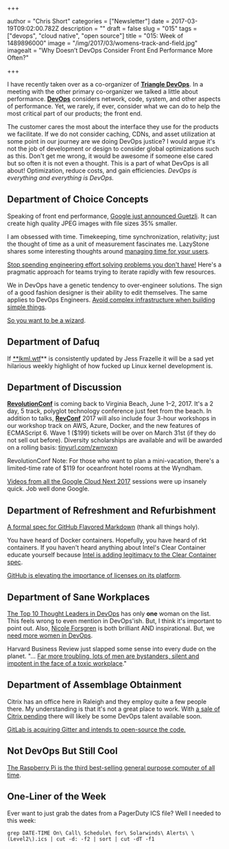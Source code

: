 +++

author = "Chris Short"
categories = ["Newsletter"]
date = 2017-03-19T09:02:00.782Z
description = ""
draft = false
slug = "015"
tags = ["devops", "cloud native", "open source"]
title = "015: Week of 1489896000"
image = "/img/2017/03/womens-track-and-field.jpg"
imagealt = "Why Doesn’t DevOps Consider Front End Performance More Often?"

+++

I have recently taken over as a co-organizer of [**Triangle DevOps**](https://www.meetup.com/Triangle-DevOps/). In a meeting with the other primary co-organizer we talked a little about performance. [**DevOps**](https://devopsish.com) considers network, code, system, and other aspects of performance. Yet, we rarely, if ever, consider what we can do to help the most critical part of our products; the front end.

The customer cares the most about the interface they use for the products we facilitate. If we do not consider caching, CDNs, and asset utilization at some point in our journey are we doing DevOps justice? I would argue it's not the job of development or design to consider global optimizations such as this. Don't get me wrong, it would be awesome if someone else cared but so often it is not even a thought. This is a part of what DevOps is all about! Optimization, reduce costs, and gain efficiencies. *DevOps is everything and everything is DevOps.*

## Department of Choice Concepts

Speaking of front end performance, [Google just announced Guetzli](https://research.googleblog.com/2017/03/announcing-guetzli-new-open-source-jpeg.html). It can create high quality JPEG images with file sizes 35% smaller.

I am obsessed with time. Timekeeping, time synchronization, relativity; just the thought of time as a unit of measurement fascinates me. LazyStone shares some interesting thoughts around [managing time for your users](https://lazystone.github.io/programming/time/2017/03/13/time-matters.html).

[Stop spending engineering effort solving problems you don't have!](https://hackernoon.com/stop-spending-engineering-effort-solving-problems-you-dont-have-8d18584f4d2a#.hgj1iv4cb) Here's a pragmatic approach for teams trying to iterate rapidly with few resources.

We in DevOps have a genetic tendency to over-engineer solutions. The sign of a good fashion designer is their ability to edit themselves. The same applies to DevOps Engineers. [Avoid complex infrastructure when building simple things](https://hackernoon.com/after-i-just-do-all-this-itll-be-so-simple-de73c5f799e2#.f1g8kyqay).

[So you want to be a wizard](https://jvns.ca/blog/so-you-want-to-be-a-wizard/).

## Department of Dafuq

If [**lkml.wtf](https://lkml.wtf/)** is consistently updated by Jess Frazelle it will be a sad yet hilarious weekly highlight of how fucked up Linux kernel development is.

## Department of Discussion

[**RevolutionConf**](https://revolutionconf.com/) is coming back to Virginia Beach, June 1–2, 2017. It's a 2 day, 5 track, polyglot technology conference just feet from the beach. In addition to talks, [**RevConf**](https://twitter.com/revconf/) 2017 will also include four 3-hour workshops in our workshop track on AWS, Azure, Docker, and the new features of ECMAScript 6. Wave 1 ($199) tickets will be over on March 31st (if they do not sell out before). Diversity scholarships are available and will be awarded on a rolling basis: [tinyurl.com/zwnvoxn](http://tinyurl.com/zwnvoxn)

RevolutionConf Note: For those who want to plan a mini-vacation, there's a limited-time rate of $119 for oceanfront hotel rooms at the Wyndham.

[Videos from all the Google Cloud Next 2017](https://www.youtube.com/playlist?list=PLIivdWyY5sqI8RuUibiH8sMb1ExIw0lAR) sessions were up insanely quick. Job well done Google.

## Department of Refreshment and Refurbishment

[A formal spec for GitHub Flavored Markdown](https://githubengineering.com/a-formal-spec-for-github-markdown/) (thank all things holy).

You have heard of Docker containers. Hopefully, you have heard of rkt containers. If you haven't heard anything about Intel's Clear Container educate yourself because [Intel is adding legitimacy to the Clear Container spec](http://www.theregister.co.uk/2017/03/14/clear_containers_docker_kubernetes/).

[GitHub is elevating the importance of licenses on its platform](https://github.com/blog/2335-open-source-license-descriptions-and-metadata).

## Department of Sane Workplaces

[The Top 10 Thought Leaders in DevOps](https://sweetcode.io/top-10-thought-leaders-devops/) has only **one** woman on the list. This feels wrong to even mention in DevOps'ish. But, I think it's important to point out. Also, [Nicole Forsgren](http://nicolefv.com/) is both brilliant AND inspirational. But, we [need more women in DevOps](/014/).

Harvard Business Review just slapped some sense into every dude on the planet. "... [Far more troubling, lots of men are bystanders, silent and impotent in the face of a toxic workplace](https://hbr.org/2017/03/too-many-men-are-silent-bystanders-to-sexual-harassment)."

## Department of Assemblage Obtainment

Citrix has an office here in Raleigh and they employ quite a few people there. My understanding is that it's not a great place to work. With [a sale of Citrix pending](https://www.bloomberg.com/news/articles/2017-03-13/citrix-is-working-with-goldman-sachs-on-potential-sale-process) there will likely be some DevOps talent available soon.

[GitLab is acquiring Gitter and intends to open-source the code.](http://venturebeat.com/2017/03/15/gitlab-acquires-software-chat-startup-gitter-will-open-source-the-code/)

## Not DevOps But Still Cool

[The Raspberry Pi is the third best-selling general purpose computer of all time](https://www.raspberrypi.org/magpi/raspberry-pi-sales/).

## One-Liner of the Week

Ever want to just grab the dates from a PagerDuty ICS file? Well I needed to this week:

    grep DATE-TIME On\ Call\ Schedule\ for\ Solarwinds\ Alerts\ \(Level2\).ics | cut -d: -f2 | sort | cut -dT -f1